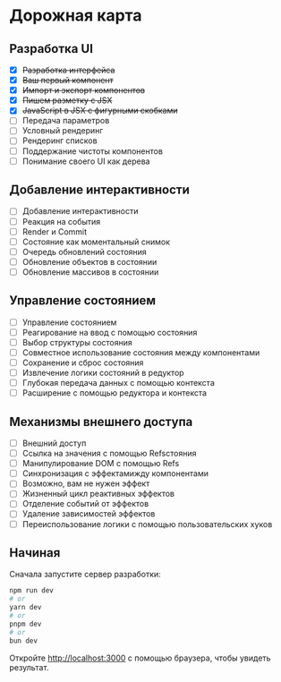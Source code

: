 # Дорожная карта

## Разработка UI
- [x] ~~Разработка интерфейса~~
- [x] ~~Ваш первый компонент~~
- [x] ~~Импорт и экспорт компонентов~~
- [x] ~~Пишем разметку с JSX~~
- [x] ~~JavaScript в JSX с фигурными скобками~~
- [ ] Передача параметров
- [ ] Условный рендеринг
- [ ] Рендеринг списков
- [ ] Поддержание чистоты компонентов
- [ ] Понимание своего UI как дерева

## Добавление интерактивности
- [ ] Добавление интерактивности
- [ ] Реакция на события
- [ ] Render и Commit
- [ ] Состояние как моментальный снимок
- [ ] Очередь обновлений состояния
- [ ] Обновление объектов в состоянии
- [ ] Обновление массивов в состоянии

## Управление состоянием
- [ ] Управление состоянием
- [ ] Реагирование на ввод с помощью состояния
- [ ] Выбор структуры состояния
- [ ] Совместное использование состояния между компонентами
- [ ] Сохранение и сброс состояния
- [ ] Извлечение логики состояний в редуктор
- [ ] Глубокая передача данных с помощью контекста
- [ ] Расширение с помощью редуктора и контекста

## Механизмы внешнего доступа
- [ ] Внешний доступ
- [ ] Ссылка на значения с помощью Refsстояния
- [ ] Манипулирование DOM с помощью Refs
- [ ] Синхронизация с эффектамижду компонентами
- [ ] Возможно, вам не нужен эффект
- [ ] Жизненный цикл реактивных эффектов
- [ ] Отделение событий от эффектов
- [ ] Удаление зависимостей эффектов
- [ ] Переиспользование логики с помощью пользовательских хуков

## Начиная

Сначала запустите сервер разработки:

```bash
npm run dev
# or
yarn dev
# or
pnpm dev
# or
bun dev
```

Откройте [http://localhost:3000](http://localhost:3000) с помощью браузера, чтобы увидеть результат.
